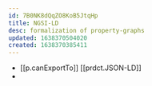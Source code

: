 ```yaml
---
id: 7B0NK8dQqZO8KoB5JtqHp
title: NGSI-LD
desc: formalization of property-graphs
updated: 1638370504020
created: 1638370385411
---
```




- [[p.canExportTo]] [[prdct.JSON-LD]] 
- 
